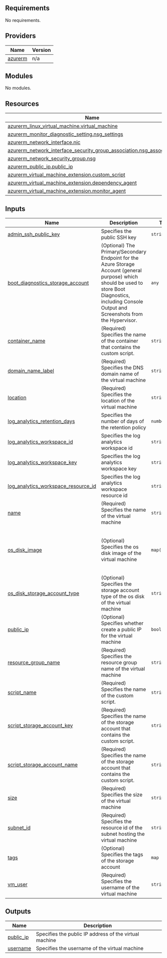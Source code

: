 <!-- BEGIN_TF_DOCS -->
## Requirements

No requirements.

## Providers

| Name | Version |
|------|---------|
| <a name="provider_azurerm"></a> [azurerm](#provider\_azurerm) | n/a |

## Modules

No modules.

## Resources

| Name | Type |
|------|------|
| [azurerm_linux_virtual_machine.virtual_machine](https://registry.terraform.io/providers/hashicorp/azurerm/latest/docs/resources/linux_virtual_machine) | resource |
| [azurerm_monitor_diagnostic_setting.nsg_settings](https://registry.terraform.io/providers/hashicorp/azurerm/latest/docs/resources/monitor_diagnostic_setting) | resource |
| [azurerm_network_interface.nic](https://registry.terraform.io/providers/hashicorp/azurerm/latest/docs/resources/network_interface) | resource |
| [azurerm_network_interface_security_group_association.nsg_association](https://registry.terraform.io/providers/hashicorp/azurerm/latest/docs/resources/network_interface_security_group_association) | resource |
| [azurerm_network_security_group.nsg](https://registry.terraform.io/providers/hashicorp/azurerm/latest/docs/resources/network_security_group) | resource |
| [azurerm_public_ip.public_ip](https://registry.terraform.io/providers/hashicorp/azurerm/latest/docs/resources/public_ip) | resource |
| [azurerm_virtual_machine_extension.custom_script](https://registry.terraform.io/providers/hashicorp/azurerm/latest/docs/resources/virtual_machine_extension) | resource |
| [azurerm_virtual_machine_extension.dependency_agent](https://registry.terraform.io/providers/hashicorp/azurerm/latest/docs/resources/virtual_machine_extension) | resource |
| [azurerm_virtual_machine_extension.monitor_agent](https://registry.terraform.io/providers/hashicorp/azurerm/latest/docs/resources/virtual_machine_extension) | resource |

## Inputs

| Name | Description | Type | Default | Required |
|------|-------------|------|---------|:--------:|
| <a name="input_admin_ssh_public_key"></a> [admin\_ssh\_public\_key](#input\_admin\_ssh\_public\_key) | Specifies the public SSH key | `string` | n/a | yes |
| <a name="input_boot_diagnostics_storage_account"></a> [boot\_diagnostics\_storage\_account](#input\_boot\_diagnostics\_storage\_account) | (Optional) The Primary/Secondary Endpoint for the Azure Storage Account (general purpose) which should be used to store Boot Diagnostics, including Console Output and Screenshots from the Hypervisor. | `any` | `null` | no |
| <a name="input_container_name"></a> [container\_name](#input\_container\_name) | (Required) Specifies the name of the container that contains the custom script. | `string` | n/a | yes |
| <a name="input_domain_name_label"></a> [domain\_name\_label](#input\_domain\_name\_label) | (Required) Specifies the DNS domain name of the virtual machine | `string` | n/a | yes |
| <a name="input_location"></a> [location](#input\_location) | (Required) Specifies the location of the virtual machine | `string` | n/a | yes |
| <a name="input_log_analytics_retention_days"></a> [log\_analytics\_retention\_days](#input\_log\_analytics\_retention\_days) | Specifies the number of days of the retention policy | `number` | `7` | no |
| <a name="input_log_analytics_workspace_id"></a> [log\_analytics\_workspace\_id](#input\_log\_analytics\_workspace\_id) | Specifies the log analytics workspace id | `string` | n/a | yes |
| <a name="input_log_analytics_workspace_key"></a> [log\_analytics\_workspace\_key](#input\_log\_analytics\_workspace\_key) | Specifies the log analytics workspace key | `string` | n/a | yes |
| <a name="input_log_analytics_workspace_resource_id"></a> [log\_analytics\_workspace\_resource\_id](#input\_log\_analytics\_workspace\_resource\_id) | Specifies the log analytics workspace resource id | `string` | n/a | yes |
| <a name="input_name"></a> [name](#input\_name) | (Required) Specifies the name of the virtual machine | `string` | n/a | yes |
| <a name="input_os_disk_image"></a> [os\_disk\_image](#input\_os\_disk\_image) | (Optional) Specifies the os disk image of the virtual machine | `map(string)` | <pre>{<br>  "offer": "UbuntuServer",<br>  "publisher": "Canonical",<br>  "sku": "18.04-LTS",<br>  "version": "latest"<br>}</pre> | no |
| <a name="input_os_disk_storage_account_type"></a> [os\_disk\_storage\_account\_type](#input\_os\_disk\_storage\_account\_type) | (Optional) Specifies the storage account type of the os disk of the virtual machine | `string` | `"StandardSSD_LRS"` | no |
| <a name="input_public_ip"></a> [public\_ip](#input\_public\_ip) | (Optional) Specifies whether create a public IP for the virtual machine | `bool` | `false` | no |
| <a name="input_resource_group_name"></a> [resource\_group\_name](#input\_resource\_group\_name) | (Required) Specifies the resource group name of the virtual machine | `string` | n/a | yes |
| <a name="input_script_name"></a> [script\_name](#input\_script\_name) | (Required) Specifies the name of the custom script. | `string` | n/a | yes |
| <a name="input_script_storage_account_key"></a> [script\_storage\_account\_key](#input\_script\_storage\_account\_key) | (Required) Specifies the name of the storage account that contains the custom script. | `string` | n/a | yes |
| <a name="input_script_storage_account_name"></a> [script\_storage\_account\_name](#input\_script\_storage\_account\_name) | (Required) Specifies the name of the storage account that contains the custom script. | `string` | n/a | yes |
| <a name="input_size"></a> [size](#input\_size) | (Required) Specifies the size of the virtual machine | `string` | n/a | yes |
| <a name="input_subnet_id"></a> [subnet\_id](#input\_subnet\_id) | (Required) Specifies the resource id of the subnet hosting the virtual machine | `string` | n/a | yes |
| <a name="input_tags"></a> [tags](#input\_tags) | (Optional) Specifies the tags of the storage account | `map` | `{}` | no |
| <a name="input_vm_user"></a> [vm\_user](#input\_vm\_user) | (Required) Specifies the username of the virtual machine | `string` | `"azadmin"` | no |

## Outputs

| Name | Description |
|------|-------------|
| <a name="output_public_ip"></a> [public\_ip](#output\_public\_ip) | Specifies the public IP address of the virtual machine |
| <a name="output_username"></a> [username](#output\_username) | Specifies the username of the virtual machine |
<!-- END_TF_DOCS -->